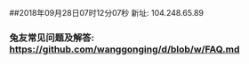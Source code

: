 ##2018年09月28日07时12分07秒 新址: 104.248.65.89
### 兔友常见问题及解答: https://github.com/wanggonging/d/blob/w/FAQ.md
